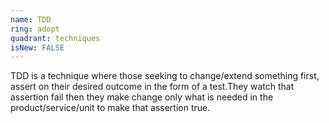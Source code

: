 ```yaml
---
name: TDD
ring: adopt
quadrant: techniques
isNew: FALSE
---
```


TDD is a technique where those seeking to change/extend something first, assert on their desired outcome in the form of a test.They watch that assertion fail then they make change only what is needed in the product/service/unit to make that assertion true.

